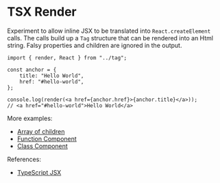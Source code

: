 # TSX Render

Experiment to allow inline JSX to be translated into `React.createElement` calls.
The calls build up a `Tag` structure that can be rendered into an Html string.
Falsy properties and children are ignored in the output.

```tsx
import { render, React } from "../tag";

const anchor = {
    title: "Hello World",
    href: "#hello-world",
};

console.log(render(<a href={anchor.href}>{anchor.title}</a>));
// <a href="#hello-world">Hello World</a>
```

More examples:

- [Array of children](src/examples/array.tsx)
- [Function Component](src/examples/function.tsx)
- [Class Component](src/examples/class.tsx)

References:

- [TypeScript JSX](https://www.typescriptlang.org/docs/handbook/jsx.html)
